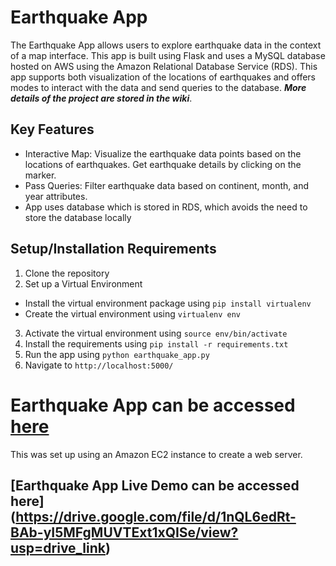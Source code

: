 # Earthquake App
The Earthquake App allows users to explore earthquake data in the context of a map interface. This app is built using Flask and uses a MySQL database hosted on AWS using the Amazon Relational Database Service (RDS). This app supports both visualization of the locations of earthquakes and offers modes to interact with the data and send queries to the database. ***More details of the project are stored in the wiki***.

## Key Features
*   Interactive Map: Visualize the earthquake data points based on the locations of earthquakes. Get earthquake details by clicking on the marker.
*   Pass Queries: Filter earthquake data based on continent, month, and year attributes.
*   App uses database which is stored in RDS, which avoids the need to store the database locally

## Setup/Installation Requirements
1.   Clone the repository
2.   Set up a Virtual Environment
  - Install the virtual environment package using `pip install virtualenv`
  - Create the virtual environment using `virtualenv env`
3. Activate the virtual environment using `source env/bin/activate`
4. Install the requirements using `pip install -r requirements.txt`
5. Run the app using `python earthquake_app.py`
6. Navigate to `http://localhost:5000/`

# Earthquake App can be accessed [here](http://54.227.112.195:5000/)
This was set up using an Amazon EC2 instance to create a web server.

## [Earthquake App Live Demo can be accessed here] (https://drive.google.com/file/d/1nQL6edRt-BAb-yI5MFgMUVTExt1xQISe/view?usp=drive_link)
